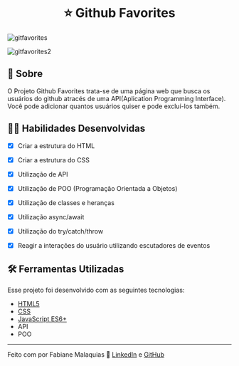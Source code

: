 <h1 align="center">⭐ Github Favorites</h1>

![gitfavorites](https://user-images.githubusercontent.com/98343640/223823379-a78205d8-76b3-4f1c-b5d6-46c1e9ac9e7f.png)

![gitfavorites2](https://user-images.githubusercontent.com/98343640/223823424-ae745ca3-bb8a-43e1-af76-95bb1b06521e.png)


## :page_with_curl: Sobre
 
O Projeto Github Favorites trata-se de uma página web que busca os usuários do github atracés de uma API(Aplication Programming Interface). Você pode adicionar quantos usuários quiser e pode excluí-los também.


## :man_technologist: Habilidades Desenvolvidas

- [x] Criar a estrutura do HTML
- [x] Criar a estrutura do CSS
- [x] Utilização de API
- [x] Utilização de POO (Programação Orientada a Objetos)
- [x] Utilização de classes e heranças
- [x] Utilização async/await 
- [x] Utilização do try/catch/throw
- [x] Reagir a interações do usuário utilizando escutadores de eventos


## :hammer_and_wrench: Ferramentas Utilizadas

Esse projeto foi desenvolvido com as seguintes tecnologias:

- [HTML5](https://biblioteca.wiki/html5/)
- [CSS](https://developer.mozilla.org/pt-BR/docs/Learn/Getting_started_with_the_web/CSS_basics)
- [JavaScript ES6+](https://developer.mozilla.org/pt-BR/docs/Web/JavaScript)
- API
- POO


---

Feito com por Fabiane Malaquias :wave: [LinkedIn](https://www.linkedin.com/in/fabianemalaquias/) e [GitHub](https://github.com/famalaquias)
